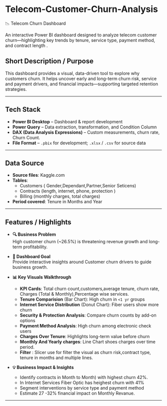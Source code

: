 # Telecom-Customer-Churn-Analysis
📉 Telecom Churn Dashboard

An interactive Power BI dashboard designed to analyze telecom customer churn—highlighting key trends by tenure, service type, payment method, and contract length .



## Short Description / Purpose

This dashboard provides a visual, data-driven tool to explore why customers churn. It helps uncover early and long-term churn risk, service and payment drivers, and financial impacts—supporting targeted retention strategies.

---

## Tech Stack

- **Power BI Desktop** – Dashboard & report development  
- **Power Query** – Data extraction, transformation, and Condition Column  
- **DAX (Data Analysis Expressions)** – Custom measurements, churn rate, Churn Count.    
- **File Format** – `.pbix` for development; `.xlsx` / `.csv` for source data

---

## Data Source

- **Source files**: Kaggle.com 
- **Tables**:  
  - Customers ( Gender,Dependant,Partner,Senior Seticens)  
  - Contracts (length, internet, phone, protection )  
  - Billing (monthly charges, total charges)  
- **Period covered**: Tenure in Months and Year

---

## Features / Highlights

- **🔍 Business Problem**  
  High customer churn (~26.5%) is threatening revenue growth and long-term profitability.

- **🎯 Dashboard Goal**  
  Provide interactive insights around Customer churn drivers to guide business growth.

- **📊 Key Visuals Walkthrough**  
  - **KPI Cards**: Total churn count,customers,average tenure, churn rate, Charges (Total & Monthly),Percentage wise services. 
  - **Tenure Comparision** (Bar Chart): High churn in `<1 yr` groups  
  - **Internet Service Distribution** (Donut Chart): Fiber users show more churn  
  - **Security & Protection Analysis**: Compare churn counts by add-on options  
  - **Payment Method Analysis**: High churn among electronic check users  
  - **Charges Over Tenure**: Highlights long-term value before churn
  - **Monthly And Yearly charges**: Line Chart shoes charges over time period.
  - **Filter** : Slicer use for filter the visual as churn risk,contract type, tenure in months and multiple lines.

- **💡 Business Impact & Insights**  
  - Identify contracts in Month to Month) with highest churn 42%.
  - In Internet Services Fiber Optic has heighest churn with 41% 
  - Segment interventions by service type and payment method  
  - Estimate 27 -32% financial impact on Monthly Revanue.

---

